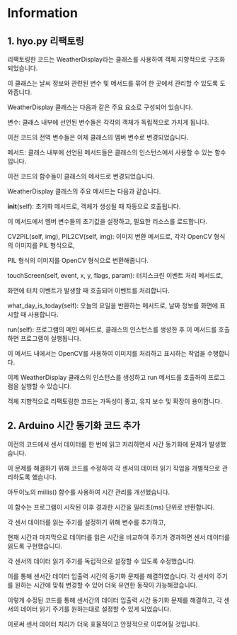 # Information

## 1. hyo.py 리팩토링

리팩토링한 코드는 WeatherDisplay라는 클래스를 사용하여 객체 지향적으로 구조화되었습니다. 

이 클래스는 날씨 정보와 관련된 변수 및 메서드를 묶어 한 곳에서 관리할 수 있도록 도와줍니다.

WeatherDisplay 클래스는 다음과 같은 주요 요소로 구성되어 있습니다.

변수: 클래스 내부에 선언된 변수들은 각각의 객체가 독립적으로 가지게 됩니다. 

이전 코드의 전역 변수들은 이제 클래스의 멤버 변수로 변경되었습니다.

메서드: 클래스 내부에 선언된 메서드들은 클래스의 인스턴스에서 사용할 수 있는 함수입니다. 

이전 코드의 함수들이 클래스의 메서드로 변경되었습니다.

WeatherDisplay 클래스의 주요 메서드는 다음과 같습니다.

__init__(self): 초기화 메서드로, 객체가 생성될 때 자동으로 호출됩니다.

이 메서드에서 멤버 변수들의 초기값을 설정하고, 필요한 리소스를 로드합니다.

CV2PIL(self, img), PIL2CV(self, img): 이미지 변환 메서드로, 각각 OpenCV 형식의 이미지를 PIL 형식으로, 

PIL 형식의 이미지를 OpenCV 형식으로 변환해줍니다.

touchScreen(self, event, x, y, flags, param): 터치스크린 이벤트 처리 메서드로,

화면에 터치 이벤트가 발생할 때 호출되어 이벤트를 처리합니다.

what_day_is_today(self): 오늘의 요일을 반환하는 메서드로, 날짜 정보를 화면에 표시할 때 사용합니다.

run(self): 프로그램의 메인 메서드로, 클래스의 인스턴스를 생성한 후 이 메서드를 호출하면 프로그램이 실행됩니다. 

이 메서드 내에서는 OpenCV를 사용하여 이미지를 처리하고 표시하는 작업을 수행합니다.

이제 WeatherDisplay 클래스의 인스턴스를 생성하고 run 메서드를 호출하여 프로그램을 실행할 수 있습니다.

객체 지향적으로 리팩토링한 코드는 가독성이 좋고, 유지 보수 및 확장이 용이합니다.

## 2. Arduino 시간 동기화 코드 추가

이전의 코드에서 센서 데이터를 한 번에 읽고 처리하면서 시간 동기화에 문제가 발생했습니다. 

이 문제를 해결하기 위해 코드를 수정하여 각 센서의 데이터 읽기 작업을 개별적으로 관리하도록 했습니다.

아두이노의 millis() 함수를 사용하여 시간 관리를 개선했습니다. 

이 함수는 프로그램이 시작된 이후 경과한 시간을 밀리초(ms) 단위로 반환합니다.

각 센서 데이터를 읽는 주기를 설정하기 위해 변수를 추가하고,

현재 시간과 마지막으로 데이터를 읽은 시간을 비교하여 주기가 경과하면 센서 데이터를 읽도록 구현했습니다.

각 센서의 데이터 읽기 주기를 독립적으로 설정할 수 있도록 수정했습니다. 

이를 통해 센서간 데이터 입출력 시간의 동기화 문제를 해결하였습니다. 각 센서의 주기를 원하는 시간에 맞춰 변경할 수 있어 더욱 유연한 동작이 가능해졌습니다.

이렇게 수정된 코드를 통해 센서간의 데이터 입출력 시간 동기화 문제를 해결하고, 각 센서의 데이터 읽기 주기를 원하는대로 설정할 수 있게 되었습니다.

이로써 센서 데이터 처리가 더욱 효율적이고 안정적으로 이루어질 것입니다.

